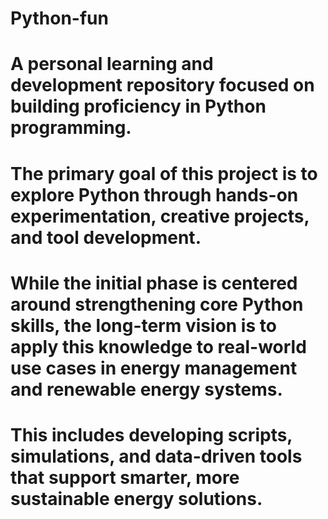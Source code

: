 # Python-fun
# A personal learning and development repository focused on building proficiency in Python programming. 
# The primary goal of this project is to explore Python through hands-on experimentation, creative projects, and tool development.
# While the initial phase is centered around strengthening core Python skills, the long-term vision is to apply this knowledge to real-world use cases in energy management and renewable energy systems. 
# This includes developing scripts, simulations, and data-driven tools that support smarter, more sustainable energy solutions.
